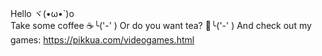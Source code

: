 Hello ヾ(•ω•`)o  
Take some coffee ☕╰('-' )  Or do you want tea? 🍵╰('-' ) 
And check out my games: https://pikkua.com/videogames.html

